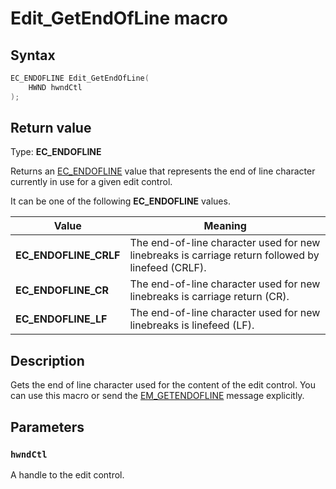 # Edit_GetEndOfLine macro

## Syntax

```cpp
EC_ENDOFLINE Edit_GetEndOfLine(
    HWND hwndCtl
);
```

## Return value

Type: **EC_ENDOFLINE**

Returns an [EC_ENDOFLINE](https://learn.microsoft.com/windows/win32/api/commctrl/ne-commctrl-ec_endofline) value that represents the end of line character currently in use for a given edit control.

It can be one of the following **EC_ENDOFLINE** values.

| Value | Meaning |
|-|-|
| **EC_ENDOFLINE_CRLF** | The end-of-line character used for new linebreaks is carriage return followed by linefeed (CRLF). |
| **EC_ENDOFLINE_CR** | The end-of-line character used for new linebreaks is carriage return (CR). |
| **EC_ENDOFLINE_LF** | The end-of-line character used for new linebreaks is linefeed (LF). |

## Description

Gets the end of line character used for the content of the edit control. You can use this macro or send the [EM_GETENDOFLINE](https://learn.microsoft.com/windows/desktop/controls/em-getendofline) message explicitly.

## Parameters

### `hwndCtl`

A handle to the edit control.